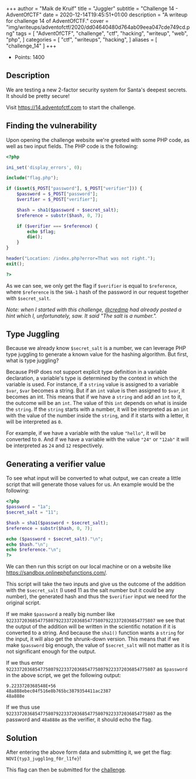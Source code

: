 +++
author = "Maik de Kruif"
title = "Juggler"
subtitle = "Challenge 14 - AdventOfCTF"
date = 2020-12-14T19:45:51+01:00
description = "A writeup for challenge 14 of AdventOfCTF."
cover = "img/writeups/adventofctf/2020/dd04640480d764ab09eea047cde749cd.png"
tags = [
    "AdventOfCTF",
    "challenge",
    "ctf",
    "hacking",
    "writeup",
    "web",
    "php",
]
categories = [
    "ctf",
    "writeups",
    "hacking",
]
aliases = [
    "challenge_14"
]
+++

- Points: 1400

## Description

We are testing a new 2-factor security system for Santa's deepest secrets. It should be pretty secure!

Visit <https://14.adventofctf.com> to start the challenge.

## Finding the vulnerability

Upon opening the challenge website we're greeted with some PHP code, as well as two input fields. The PHP code is the following:

```php
<?php

ini_set('display_errors', 0);

include("flag.php");

if (isset($_POST["password"], $_POST["verifier"])) {
    $password = $_POST["password"];
    $verifier = $_POST["verifier"];

    $hash = sha1($password + $secret_salt);
    $reference = substr($hash, 0, 7);

    if ($verifier === $reference) {
        echo $flag;
        die();
    }
}

header("Location: /index.php?error=That was not right.");
exit();

?>
```

As we can see, we only get the flag if `$verifier` is equal to `$reference`, where `$reference` is the `SHA-1` hash of the password in our request together with `$secret_salt`.

_Note: when I started with this challenge, [@credmp](https://twitter.com/credmp) had already posted a hint which I, unfortunately, saw. It said "The salt is a number."._

## Type Juggling

Because we already know `$secret_salt` is a number, we can leverage PHP type juggling to generate a known value for the hashing algorithm. But first, what is type juggling?

Because PHP does not support explicit type definition in a variable declaration, a variable's type is determined by the context in which the variable is used. For instance, if a `string` value is assigned to a variable `$var`, `$var` becomes a string. But if an `int` value is then assigned to `$var`, it becomes an int. This means that if we have a `string` and add an `int` to it, the outcome will be an `int`. The value of this `int` depends on what is inside the `string`. If the `string` starts with a number, it will be interpreted as an `int` with the value of the number inside the `string`, and if it starts with a letter, it will be interpreted as `0`.

For example, if we have a variable with the value `"hello"`, it will be converted to `0`. And if we have a variable with the value `"24"` or `"12ab"` it will be interpreted as `24` and `12` respectively.

## Generating a verifier value

To see what input will be converted to what output, we can create a little script that will generate those values for us. An example would be the following:

```php
<?php
$password = "1a";
$secret_salt = "11";

$hash = sha1($password + $secret_salt);
$reference = substr($hash, 0, 7);

echo ($password + $secret_salt)."\n";
echo $hash."\n";
echo $reference."\n";
?>
```

We can then run this script on our local machine or on a website like <https://sandbox.onlinephpfunctions.com/>.

This script will take the two inputs and give us the outcome of the addition with the `$secret_salt` (I used 11 as the salt number but it could be any number), the generated hash and thus the `$verifier` input we need for the original script.

If we make `$password` a really big number like `922337203685477580792233720368547758079223372036854775807` we see that the output of the addition will be written in the scientific notation if it is converted to a string. And because the `sha1()` function wants a `string` for the input, it will also get the shrunk-down version. This means that if we make `$password` big enough, the value of `$secret_salt` will not matter as it is not significant enough for the output.

If we thus enter `922337203685477580792233720368547758079223372036854775807` as `$password` in the above script, we get the following output:

```text
9.2233720368548E+56
48a888ebec04f516e8b765bc3879354411ac2387
48a888e
```

If we thus use `922337203685477580792233720368547758079223372036854775807` as the password and `48a888e` as the verifier, it should echo the flag.

## Solution

After entering the above form data and submitting it, we get the flag: `NOVI{typ3_juggl1ng_f0r_l1fe}`!

This flag can then be submitted for the [challenge](https://ctfd.adventofctf.com/challenges#14-15).
